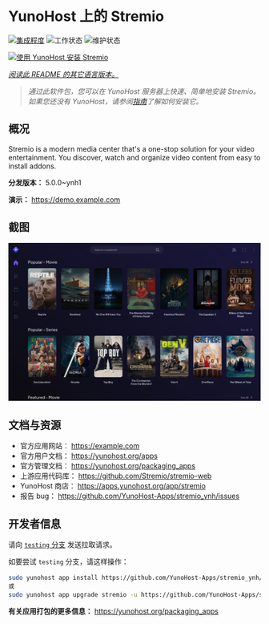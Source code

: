 <!--
注意：此 README 由 <https://github.com/YunoHost/apps/tree/master/tools/readme_generator> 自动生成
请勿手动编辑。
-->

# YunoHost 上的 Stremio

[![集成程度](https://dash.yunohost.org/integration/stremio.svg)](https://ci-apps.yunohost.org/ci/apps/stremio/) ![工作状态](https://ci-apps.yunohost.org/ci/badges/stremio.status.svg) ![维护状态](https://ci-apps.yunohost.org/ci/badges/stremio.maintain.svg)

[![使用 YunoHost 安装 Stremio](https://install-app.yunohost.org/install-with-yunohost.svg)](https://install-app.yunohost.org/?app=stremio)

*[阅读此 README 的其它语言版本。](./ALL_README.md)*

> *通过此软件包，您可以在 YunoHost 服务器上快速、简单地安装 Stremio。*  
> *如果您还没有 YunoHost，请参阅[指南](https://yunohost.org/install)了解如何安装它。*

## 概况

Stremio is a modern media center that's a one-stop solution for your video entertainment. You discover, watch and organize video content from easy to install addons.

**分发版本：** 5.0.0~ynh1

**演示：** <https://demo.example.com>

## 截图

![Stremio 的截图](./doc/screenshots/screenshot.png)

## 文档与资源

- 官方应用网站： <https://example.com>
- 官方用户文档： <https://yunohost.org/apps>
- 官方管理文档： <https://yunohost.org/packaging_apps>
- 上游应用代码库： <https://github.com/Stremio/stremio-web>
- YunoHost 商店： <https://apps.yunohost.org/app/stremio>
- 报告 bug： <https://github.com/YunoHost-Apps/stremio_ynh/issues>

## 开发者信息

请向 [`testing` 分支](https://github.com/YunoHost-Apps/stremio_ynh/tree/testing) 发送拉取请求。

如要尝试 `testing` 分支，请这样操作：

```bash
sudo yunohost app install https://github.com/YunoHost-Apps/stremio_ynh/tree/testing --debug
或
sudo yunohost app upgrade stremio -u https://github.com/YunoHost-Apps/stremio_ynh/tree/testing --debug
```

**有关应用打包的更多信息：** <https://yunohost.org/packaging_apps>
